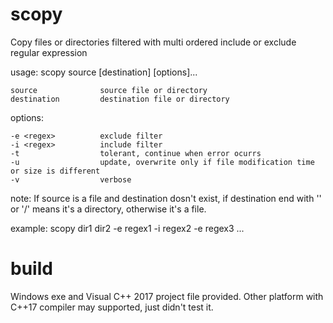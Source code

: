 # scopy
Copy files or directories filtered with multi ordered include or exclude regular expression

usage: scopy source [destination] [options]...

    source              source file or directory
    destination         destination file or directory

options:

    -e <regex>          exclude filter
    -i <regex>          include filter
    -t                  tolerant, continue when error ocurrs
    -u                  update, overwrite only if file modification time or size is different
    -v                  verbose

note: If source is a file and destination dosn't exist, if destination end with '\' or '/'
    means it's a directory, otherwise it's a file.

example: scopy dir1 dir2 -e regex1 -i regex2 -e regex3 ...

# build
Windows exe and Visual C++ 2017 project file provided.
Other platform with C++17 compiler may supported, just didn't test it.